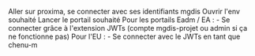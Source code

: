 Aller sur proxima, se connecter avec ses identifiants mgdis
Ouvrir l'env souhaité
Lancer le portail souhaité
	Pour les portails Eadm / EA :
	- Se connecter grâce à l'extension JWTs (compte mgdis-projet ou admin si ça ne fonctionne pas)
	Pour l'EU : 
	- Se connecter avec le JWTs en tant que chenu-m 